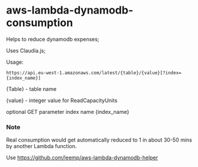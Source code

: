# aws-lambda-dynamodb-consumption

Helps to reduce dynamodb expenses;

Uses Claudia.js;

Usage:

`https://api.eu-west-1.amazonaws.com/latest/{table}/{value}[?index={index_name}]`

{Table} - table name

{value} - integer value for ReadCapacityUnits

optional GET parameter index name {index_name}

### Note

Real consumption would get automatically reduced to 1 in about 30-50 mins by another Lambda function.

Use <https://github.com/leemp/aws-lambda-dynamodb-helper>
